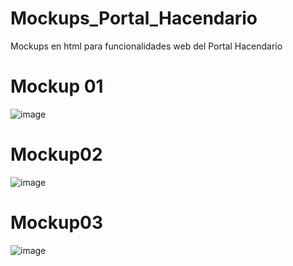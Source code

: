 # Mockups_Portal_Hacendario
Mockups en html para funcionalidades web del Portal Hacendario

# Mockup 01
![image](https://user-images.githubusercontent.com/8785884/115496003-67498980-a22e-11eb-97e4-9eee02e9fb1f.png)

# Mockup02
![image](https://user-images.githubusercontent.com/8785884/115496054-7e887700-a22e-11eb-909a-597a36793067.png)

# Mockup03
![image](https://user-images.githubusercontent.com/8785884/115496103-98c25500-a22e-11eb-8541-47e1743fccc3.png)
